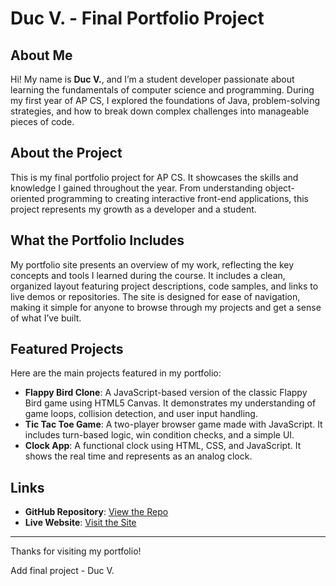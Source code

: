 # Duc V. - Final Portfolio Project

## About Me

Hi! My name is **Duc V.**, and I’m a student developer passionate about learning the fundamentals of computer science and programming. During my first year of AP CS, I explored the foundations of Java, problem-solving strategies, and how to break down complex challenges into manageable pieces of code.

## About the Project

This is my final portfolio project for AP CS. It showcases the skills and knowledge I gained throughout the year. From understanding object-oriented programming to creating interactive front-end applications, this project represents my growth as a developer and a student.

## What the Portfolio Includes

My portfolio site presents an overview of my work, reflecting the key concepts and tools I learned during the course. It includes a clean, organized layout featuring project descriptions, code samples, and links to live demos or repositories. The site is designed for ease of navigation, making it simple for anyone to browse through my projects and get a sense of what I’ve built.

## Featured Projects

Here are the main projects featured in my portfolio:

- **Flappy Bird Clone**: A JavaScript-based version of the classic Flappy Bird game using HTML5 Canvas. It demonstrates my understanding of game loops, collision detection, and user input handling.
- **Tic Tac Toe Game**: A two-player browser game made with JavaScript. It includes turn-based logic, win condition checks, and a simple UI.
- **Clock App**: A functional clock using HTML, CSS, and JavaScript. It shows the real time and represents as an analog clock.

## Links

- **GitHub Repository**: [View the Repo](https://github.com/Kato-007-vo/final-project)
- **Live Website**: [Visit the Site](https://kato-007-vo.github.io/final-project/)

---

Thanks for visiting my portfolio!

Add final project -  Duc V.
